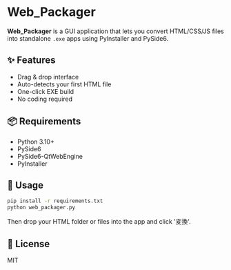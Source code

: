 # Web_Packager

**Web_Packager** is a GUI application that lets you convert HTML/CSS/JS files into standalone `.exe` apps using PyInstaller and PySide6.

## ✨ Features
- Drag & drop interface
- Auto-detects your first HTML file
- One-click EXE build
- No coding required

## 📦 Requirements
- Python 3.10+
- PySide6
- PySide6-QtWebEngine
- PyInstaller

## 🚀 Usage

```bash
pip install -r requirements.txt
python web_packager.py
```

Then drop your HTML folder or files into the app and click '変換'.

## 📝 License
MIT
